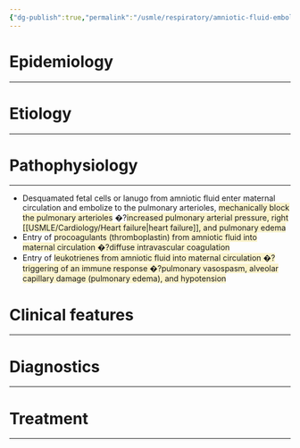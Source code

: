 ```yaml
---
{"dg-publish":true,"permalink":"/usmle/respiratory/amniotic-fluid-embolism/"}
---
```


# Epidemiology
---


# Etiology
---


# Pathophysiology
---
- Desquamated fetal cells or lanugo from amniotic fluid enter maternal circulation and embolize to the pulmonary arterioles, <span style="background:rgba(240, 200, 0, 0.2)">mechanically block the pulmonary arterioles</span> �?<span style="background:rgba(240, 200, 0, 0.2)">increased pulmonary arterial pressure, right [[USMLE/Cardiology/Heart failure\|heart failure]], and pulmonary edema</span>
- Entry of <span style="background:rgba(240, 200, 0, 0.2)">procoagulants (thromboplastin) from amniotic fluid into maternal circulation �?diffuse intravascular coagulation</span> 
- Entry of <span style="background:rgba(240, 200, 0, 0.2)">leukotrienes from amniotic fluid into maternal circulation �?triggering of an immune response �?pulmonary vasospasm, alveolar capillary damage (pulmonary edema), and hypotension</span>

# Clinical features
---


# Diagnostics
---


# Treatment
---


